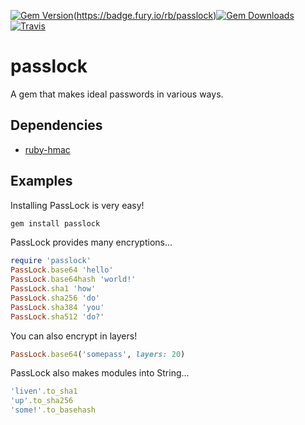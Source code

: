 [![Gem Version](https://img.shields.io/gem/v/passlock.svg)]()(https://badge.fury.io/rb/passlock)[![Gem Downloads](https://img.shields.io/gem/dt/passlock.svg)]()[![Travis](https://img.shields.io/travis/SnazzyPine25/passlock.svg)]()
# passlock
A gem that makes ideal passwords in various ways.

## Dependencies
* [ruby-hmac](https://github.com/topfunky/ruby-hmac)

## Examples
Installing PassLock is very easy!
```ruby
gem install passlock
```
PassLock provides many encryptions...
```ruby
require 'passlock'
PassLock.base64 'hello'
PassLock.base64hash 'world!'
PassLock.sha1 'how'
PassLock.sha256 'do'
PassLock.sha384 'you'
PassLock.sha512 'do?'
```
You can also encrypt in layers!
```ruby
PassLock.base64('somepass', layers: 20)
```
PassLock also makes modules into String...
```ruby
'liven'.to_sha1
'up'.to_sha256
'some!'.to_basehash
```
